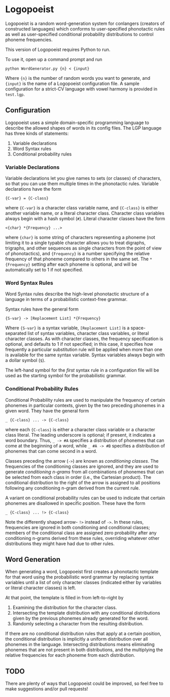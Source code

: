 Logopoeist
==========

Logopoeist is a random word-generation system for conlangers (creators of constructed languages) which conforms to user-specified phonotactic rules as well as user-specified conditional probability distributions to control phoneme frequencies.

This version of Logopoeist requires Python to run.

To use it, open up a command prompt and run

    python WordGenerator.py {n} < {input}

Where `{n}` is the number of random words you want to generate, and `{input}` is the name of a Logopoeist configuration file. A sample configuration for a strict-CV language with vowel harmony is provided in `test.lgp`.

Configuration
-------------

Logopoeist uses a simple domain-specific programming language to describe the allowed shapes of words in its config files. The LGP language has three kinds of statements:

1. Variable declarations
2. Word Syntax rules 
3. Conditional probability rules

### Variable Declarations

Variable declarations let you give names to sets (or classes) of characters, so that you can use them multiple times in the phonotactic rules. Variable declarations have the form

    {C-var} = {C-class}

where `{C-var}` is a character class variable name, and `{C-class}` is either another variable name, or a literal character class. Character class variables always begin with a hash symbol (`#`). Literal character classes have the form

    <{char} *{Frequency} ...>

where `{char}` is some string of characters representing a phoneme (not limiting it to a single typable character allows you to treat digraphs, trigraphs, and other sequences as single characters from the point of view of phonotactics), and `{Frequency}` is a number specifying the relative frequency of that phoneme compared to others in the same set. The `*{Frequency}` setting after each phoneme is optional, and will be automatically set to 1 if not specified.

### Word Syntax Rules

Word Syntax rules describe the high-level phonotactic structure of a language in terms of a probabilistic context-free grammar.

Syntax rules have the general form

    {S-var} -> [Replacement List] *{Frequency}

Where `{S-var}` is a syntax variable, `[Replacement List]` is a space-separated list of syntax variables, character class variables, or literal character classes. As with character classes, the frequency specification is optional, and defaults to 1 if not specified; in this case, it specifies how frequently a particular substitution rule will be applied when more than one is available for the same syntax variable. Syntax variables always begin with a dollar symbol (`$`).

The left-hand symbol for the _first_ syntax rule in a configuration file will be used as the starting symbol for the probabilistic grammar.

### Conditional Probability Rules

Conditional Probability rules are used to manipulate the frequency of certain phonemes in particular contexts, given by the two preceding phonemes in a given word. They have the general form

	_ {C-class} ... -> {C-class}

where each `{C-class}` is either a character class variable or a character class literal. The leading underscore is optional; if present, it indicates a word boundary. Thus, `_ -> #A` specifies a distribution of phonemes that can come at the beginning of a word, while `_ #A -> #B` specifies a distribution of phonemes that can come second in a word.

Classes preceding the arrow (`->`) are known as _conditioning classes_. The frequencies of the conditioning classes are ignored, and they are used to generate _conditioning n-grams_ from all combinations of phonemes that can be selected from each class in order (i.e., the Cartesian product). The conditional distribution to the right of the arrow is assigned to all positions following any conditioning n-gram derived from the current rule.

A variant on conditional probability rules can be used to indicate that certain phonemes are disallowed in specific position. These have the form

	_ {C-class} ... !> {C-class}

Note the differently shaped arrow- `!>` instead of `->`. In these rules, frequencies are ignored in both conditioning and conditional classes; members of the conditional class are assigned zero probability after any conditioning n-grams derived from these rules, overriding whatever other distributions they might have had due to other rules.

Word Generation
---------------

When generating a word, Logopoeist first creates a phonotactic template for that word using the probabilistic word grammar by replacing syntax variables until a list of only character classes (indicated either by variables or literal character classes) is left.

At that point, the template is filled in from left-to-right by

1. Examining the distribution for the character class.
2. Intersecting the template distribution with any conditional distributions given by the previous phonemes already generated for the word.
3. Randomly selecting a character from the resulting distribution.

If there are no conditional distribution rules that apply at a certain position, the conditional distribution is implicitly a uniform distribution over all phonemes in the language. Intersecting distributions means eliminating phonemes that are not present in both distributions, and the multiplying the relative frequencies for each phoneme from each distribution.

TODO
----

There are plenty of ways that Logopoeist could be improved, so feel free to make suggestions and/or pull requests!